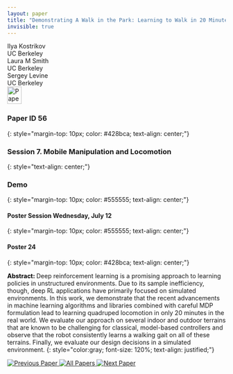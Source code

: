 ```yaml
---
layout: paper
title: "Demonstrating A Walk in the Park: Learning to Walk in 20 Minutes With Model-Free Reinforcement Learning"
invisible: true
---
```

<div class="paper-authors">
<div class="paper-author-box">
    <div class="paper-author-name">Ilya Kostrikov</div>
    <div class="paper-author-uni">UC Berkeley</div>
</div>
<div class="paper-author-box">
    <div class="paper-author-name">Laura M Smith</div>
    <div class="paper-author-uni">UC Berkeley</div>
</div>
<div class="paper-author-box">
    <div class="paper-author-name">Sergey Levine</div>
    <div class="paper-author-uni">UC Berkeley</div>
</div>

</div><div class="paper-pdf">
<div> <a href="http://www.roboticsproceedings.org/rss19/p056.pdf"><img src="{{ site.baseurl }}/images/paper_link.png" alt="Paper Website" width = "33"  height = "40"/></a> </div>
</div>

### Paper ID 56
{: style="margin-top: 10px; color: #428bca; text-align: center;"}

### Session 7. Mobile Manipulation and Locomotion
{: style="text-align: center;"}

### Demo
{: style="margin-top: 10px; color: #555555; text-align: center;"}

#### Poster Session Wednesday, July 12
{: style="margin-top: 10px; color: #555555; text-align: center;"}

#### Poster 24
{: style="margin-top: 10px; color: #428bca; text-align: center;"}

<b style="color: black;">Abstract: </b>Deep reinforcement learning is a promising approach to learning policies in unstructured environments. Due to its sample inefficiency, though, deep RL applications have primarily focused on simulated environments. In this work, we demonstrate that the recent advancements in machine learning algorithms and libraries combined with careful MDP formulation lead to learning quadruped locomotion in only 20 minutes in the real world. We evaluate our approach on several indoor and outdoor terrains that are known to be challenging for classical, model-based controllers and observe that the robot consistently learns a walking gait on all of these terrains. Finally, we evaluate our design decisions in a simulated environment.
{: style="color:gray; font-size: 120%; text-align: justified;"}


<div class="paper-menu">
<a href="{{ site.baseurl }}/program/papers/055/"> <img src="{{ site.baseurl }}/images/previous_paper_icon.png" alt="Previous Paper" title="Previous Paper"/> </a>
<a href="{{ site.baseurl }}/program/papers"><img src="{{ site.baseurl }}/images/overview_icon.png" alt="All Papers" title="All Papers"/> </a>
<a href="{{ site.baseurl }}/program/papers/057/"> <img src="{{ site.baseurl }}/images/next_paper_icon.png" alt="Next Paper" title="Next Paper"/> </a>

</div>
